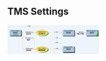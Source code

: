 

## TMS Settings



<img src="TMS.assets/image-20210826160009131.png" alt="image-20210826160009131" style="zoom:20%;" />

